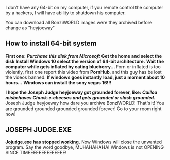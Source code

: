 I don't have any 64-bit on my computer, if you remote control the computer by a hackers, I will have ability to shutdown his computer.

You can download all BonziWORLD images were they archived before change as "heyjoeway"
<strong><h2>How to install 64-bit system</h2></strong>
<b>First one:</b>
<b><i>Purchase this disk from Microsoft</i></b>
<b>Get the home and select the disk</b>
<b>Install Windows 10 select the version of 64-bit architecture.</b>
<b>Wait the computer while gets inflated by eating blueberry... </b>Porn or inflated is too violently, first one report this video from <b>PornHub</b>, and this guy has be lost the videos banned.
<b>If windows goes instantly load, just a moment about 10 hours...</b>
<b>Windows can install the sony vegas 16!!!</b>

<b>I hope the Joseph Judge heyjoeway got grounded forever, like: <i>Caillou misbehaves Chuck-e-cheeses and gets grounded or slash grounded.                          </i></b>
  Joseph Judge heyjoeway how dare you archive BonziWORLD! That's it! You are grounded grounded grounded grounded forever! Go to your room right now!
  
<h2>JOSEPH JUDGE.EXE</h2>
<b>Jojudge.exe has stopped working.</b>
Now Windows will close the unwanted program. Say the word goodbye, MUHAHAHAHA! Windows is not OPENING SINCE TIMEEEEEEEEEEEEEE!
